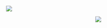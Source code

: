 <img src="src/logo.png"></img>
<div align="center">
  <img src="https://github-readme-stats.vercel.app/api?username=xavier2p&show_icons=true&rank_icon=github&theme=onedark" />
</div>

<!--
**Xavier2p/xavier2p** is a ✨ _special_ ✨ repository because its `README.md` (this file) appears on your GitHub profile.

Here are some ideas to get you started:

- 🔭 I’m currently working on ...
- 🌱 I’m currently learning ...
- 👯 I’m looking to collaborate on ...
- 🤔 I’m looking for help with ...
- 💬 Ask me about ...
- 📫 How to reach me: ...
- 😄 Pronouns: ...
- ⚡ Fun fact: ...
-->
